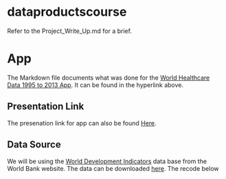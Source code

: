 # dataproductscourse

Refer to the Project_Write_Up.md for a brief.

# App
The Markdown file documents what was done for the [World Healthcare Data 1995 to 2013 App](https://samyongchang.shinyapps.io/DataProductsProject). It can be found in the hyperlink above.

## Presentation Link
The presenation link for app can also be found [Here](http://rpubs.com/samyongchang/dataproducts).

## Data Source

We will be using the [World Development Indicators](http://data.worldbank.org/topic/health) data base from the World Bank website. The data can be downloaded [here]("http://api.worldbank.org/v2/en/topic/8?downloadformat=csv"). The recode below 